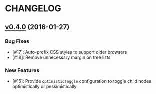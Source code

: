 # CHANGELOG

## [v0.4.0](https://github.com/jakezatecky/react-dual-listbox/compare/v0.3.0...v0.4.0) (2016-01-27)

### Bug Fixes

* [#17]: Auto-prefix CSS styles to support older browsers
* [#18]: Remove unnecessary margin on tree lists

### New Features

* [#15]: Provide `optimisticToggle` configuration to toggle child nodes optimistically or pessimistically
